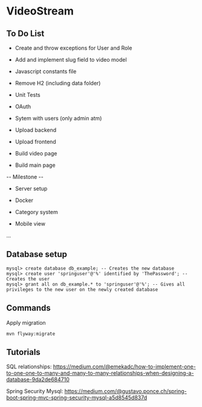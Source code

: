 # VideoStream

## To Do List

* Create and throw exceptions for User and Role

* Add and implement slug field to video model

* Javascript constants file

* Remove H2 (including data folder)

* Unit Tests

* OAuth

* Sytem with users (only admin atm)

* Upload backend

* Upload frontend

* Build video page

* Build main page

-- Milestone --

* Server setup

* Docker

* Category system

* Mobile view

...



## Database setup

```
mysql> create database db_example; -- Creates the new database
mysql> create user 'springuser'@'%' identified by 'ThePassword'; -- Creates the user
mysql> grant all on db_example.* to 'springuser'@'%'; -- Gives all privileges to the new user on the newly created database
```

## Commands

Apply migration

```
mvn flyway:migrate
```

## Tutorials

SQL relationships:
<https://medium.com/@emekadc/how-to-implement-one-to-one-one-to-many-and-many-to-many-relationships-when-designing-a-database-9da2de684710>

Spring Security Mysql:
<https://medium.com/@gustavo.ponce.ch/spring-boot-spring-mvc-spring-security-mysql-a5d8545d837d>

